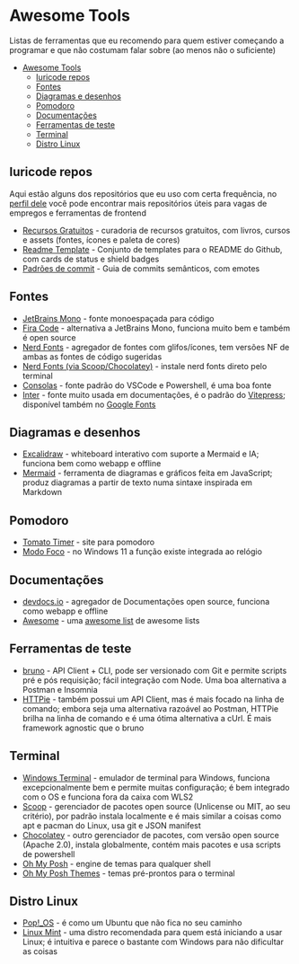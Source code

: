 # Awesome Tools

Listas de ferramentas que eu recomendo para quem estiver começando a programar e que não costumam falar sobre (ao menos não o suficiente)

- [Awesome Tools](#awesome-tools)
  - [Iuricode repos](#iuricode-repos)
  - [Fontes](#fontes)
  - [Diagramas e desenhos](#diagramas-e-desenhos)
  - [Pomodoro](#pomodoro)
  - [Documentações](#documentações)
  - [Ferramentas de teste](#ferramentas-de-teste)
  - [Terminal](#terminal)
  - [Distro Linux](#distro-linux)

## Iuricode repos

Aqui estão alguns dos repositórios que eu uso com certa frequência, no [perfil dele](https://github.com/iuricode?tab=repositories) você pode encontrar mais repositórios úteis para vagas de empregos e ferramentas de frontend

- [Recursos Gratuitos](https://github.com/iuricode/recursos-gratuitos) - curadoria de recursos gratuitos, com livros, cursos e assets (fontes, ícones e paleta de cores)
- [Readme Template](https://github.com/iuricode/readme-template) - Conjunto de templates para o README do Github, com cards de status e shield badges
- [Padrões de commit](https://github.com/iuricode/padroes-de-commits) - Guia de commits semânticos, com emotes

## Fontes

- [JetBrains Mono](https://www.jetbrains.com/pt-br/lp/mono/) - fonte monoespaçada para código
- [Fira Code](https://github.com/tonsky/FiraCode) - alternativa a JetBrains Mono, funciona muito bem e também é open source
- [Nerd Fonts](https://www.nerdfonts.com/) - agregador de fontes com glifos/ícones, tem versões NF de ambas as fontes de código sugeridas
- [Nerd Fonts (via Scoop/Chocolatey)](https://github.com/ryanoasis/nerd-fonts#option-7-unofficial-chocolatey-or-scoop-repositories) - instale nerd fonts direto pelo terminal
- [Consolas](https://learn.microsoft.com/en-us/typography/font-list/consolas) - fonte padrão do VSCode e Powershell, é uma boa fonte
- [Inter](https://rsms.me/inter/) - fonte muito usada em documentações, é o padrão do [Vitepress](https://vitepress.dev/); disponível também no [Google Fonts](https://fonts.google.com/specimen/Inter)

## Diagramas e desenhos

- [Excalidraw](https://excalidraw.com/) - whiteboard interativo com suporte a Mermaid e IA; funciona bem como webapp e offline
- [Mermaid](https://mermaid.js.org/) - ferramenta de diagramas e gráficos feita em JavaScript; produz diagramas a partir de texto numa sintaxe inspirada em Markdown

## Pomodoro

- [Tomato Timer](https://www.toptal.com/project-managers/tomato-timer) - site para pomodoro
- [Modo Foco](https://support.microsoft.com/pt-br/windows/como-usar-o-foco-no-windows-11-cbcc9ddb-8164-43fa-8919-b9a2af072382) - no Windows 11 a função existe integrada ao relógio

## Documentações

- [devdocs.io](https://devdocs.io/) - agregador de Documentações open source, funciona como webapp e offline
- [Awesome](https://github.com/sindresorhus/awesome) - uma [awesome list](https://github.com/topics/awesome-list) de awesome lists

## Ferramentas de teste

- [bruno](https://www.usebruno.com/) - API Client + CLI, pode ser versionado com Git e permite scripts pré e pós requisição; fácil integração com Node. Uma boa alternativa a Postman e Insomnia
- [HTTPie](https://httpie.io/) - também possui um API Client, mas é mais focado na linha de comando; embora seja uma alternativa razoável ao Postman, HTTPie brilha na linha de comando e é uma ótima alternativa a cUrl. É mais framework agnostic que o bruno

## Terminal

- [Windows Terminal](https://github.com/microsoft/terminal) - emulador de terminal para Windows, funciona excepcionalmente bem e permite muitas configuração; é bem integrado com o OS e funciona fora da caixa com WLS2
- [Scoop](https://scoop.sh/) - gerenciador de pacotes open source (Unlicense ou MIT, ao seu critério), por padrão instala localmente e é mais similar a coisas como apt e pacman do Linux, usa git e JSON manifest
- [Chocolatey](https://chocolatey.org/) - outro gerenciador de pacotes, com versão open source (Apache 2.0), instala globalmente, contém mais pacotes e usa scripts de powershell
- [Oh My Posh](https://ohmyposh.dev/) - engine de temas para qualquer shell
- [Oh My Posh Themes](https://ohmyposh.dev/docs/themes/) - temas pré-prontos para o terminal

## Distro Linux

- [Pop!_OS](https://pop.system76.com/) - é como um Ubuntu que não fica no seu caminho
- [Linux Mint](https://www.linuxmint.com/) - uma distro recomendada para quem está iniciando a usar Linux; é intuitiva e parece o bastante com Windows para não dificultar as coisas
